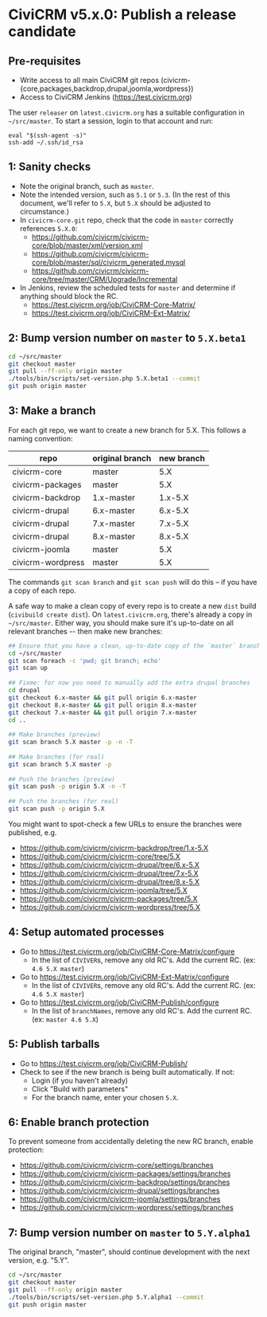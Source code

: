 # CiviCRM v5.x.0: Publish a release candidate

## Pre-requisites

 * Write access to all main CiviCRM git repos (civicrm-{core,packages,backdrop,drupal,joomla,wordpress})
 * Access to CiviCRM Jenkins (https://test.civicrm.org)

The user `releaser` on `latest.civicrm.org` has a suitable configuration in `~/src/master`.
To start a session, login to that account and run:

```
eval "$(ssh-agent -s)"
ssh-add ~/.ssh/id_rsa
```

## 1: Sanity checks

* Note the original branch, such as `master`.
* Note the intended version, such as `5.1` or `5.3`. (In the rest of this document, we'll refer to `5.X`, but `5.X` should be adjusted to circumstance.)
* In `civicrm-core.git` repo, check that the code in `master` correctly references `5.X.0`:
    * https://github.com/civicrm/civicrm-core/blob/master/xml/version.xml
    * https://github.com/civicrm/civicrm-core/blob/master/sql/civicrm_generated.mysql
    * https://github.com/civicrm/civicrm-core/tree/master/CRM/Upgrade/Incremental
*  In Jenkins, review the scheduled tests for `master` and determine if anything should block the RC.
    * https://test.civicrm.org/job/CiviCRM-Core-Matrix/
    * https://test.civicrm.org/job/CiviCRM-Ext-Matrix/

## 2: Bump version number on `master` to `5.X.beta1`

```bash
cd ~/src/master
git checkout master
git pull --ff-only origin master
./tools/bin/scripts/set-version.php 5.X.beta1 --commit
git push origin master
```

## 3: Make a branch

For each git repo, we want to create a new branch for 5.X. This follows a naming convention:

| repo | original branch | new branch |
|------|-----------------|------------|
|civicrm-core|master|5.X|
|civicrm-packages|master|5.X|
|civicrm-backdrop|1.x-master|1.x-5.X|
|civicrm-drupal|6.x-master|6.x-5.X|
|civicrm-drupal|7.x-master|7.x-5.X|
|civicrm-drupal|8.x-master|8.x-5.X|
|civicrm-joomla|master|5.X|
|civicrm-wordpress|master|5.X|

The commands `git scan branch` and `git scan push` will do this – if you have a copy of each repo.

A safe way to make a clean copy of every repo is to create a new `dist` build (`civibuild create dist`). On `latest.civicrm.org`, there's already a copy in `~/src/master`. Either way, you should make sure it's up-to-date on all relevant branches -- then make new branches:

```bash
## Ensure that you have a clean, up-to-date copy of the `master` branch.
cd ~/src/master
git scan foreach -c 'pwd; git branch; echo'
git scan up
 
## Fixme: for now you need to manually add the extra drupal branches
cd drupal
git checkout 6.x-master && git pull origin 6.x-master
git checkout 8.x-master && git pull origin 8.x-master
git checkout 7.x-master && git pull origin 7.x-master
cd ..
 
## Make branches (preview)
git scan branch 5.X master -p -n -T
 
## Make branches (for real)
git scan branch 5.X master -p
 
## Push the branches (preview)
git scan push -p origin 5.X -n -T
 
## Push the branches (for real)
git scan push -p origin 5.X
```

You might want to spot-check a few URLs to ensure the branches were published, e.g.

 * https://github.com/civicrm/civicrm-backdrop/tree/1.x-5.X
 * https://github.com/civicrm/civicrm-core/tree/5.X
 * https://github.com/civicrm/civicrm-drupal/tree/6.x-5.X
 * https://github.com/civicrm/civicrm-drupal/tree/7.x-5.X
 * https://github.com/civicrm/civicrm-drupal/tree/8.x-5.X
 * https://github.com/civicrm/civicrm-joomla/tree/5.X
 * https://github.com/civicrm/civicrm-packages/tree/5.X
 * https://github.com/civicrm/civicrm-wordpress/tree/5.X

## 4: Setup automated processes

 * Go to https://test.civicrm.org/job/CiviCRM-Core-Matrix/configure
   * In the list of `CIVIVER`s, remove any old RC's. Add the current RC. (ex: `4.6 5.X master`)
 * Go to https://test.civicrm.org/job/CiviCRM-Ext-Matrix/configure
   * In the list of `CIVIVER`s, remove any old RC's. Add the current RC. (ex: `4.6 5.X master`)
 * Go to https://test.civicrm.org/job/CiviCRM-Publish/configure
   * In the list of `branchNames`, remove any old RC's. Add the current RC. (ex: `master 4.6 5.X`)
   
## 5: Publish tarballs

 * Go to https://test.civicrm.org/job/CiviCRM-Publish/
 * Check to see if the new branch is being built automatically. If not:
   * Login (if you haven't already)
   * Click "Build with parameters"
   * For the branch name, enter your chosen `5.X`.

## 6: Enable branch protection

To prevent someone from accidentally deleting the new RC branch, enable protection:

 * https://github.com/civicrm/civicrm-core/settings/branches
 * https://github.com/civicrm/civicrm-packages/settings/branches
 * https://github.com/civicrm/civicrm-backdrop/settings/branches
 * https://github.com/civicrm/civicrm-drupal/settings/branches
 * https://github.com/civicrm/civicrm-joomla/settings/branches
 * https://github.com/civicrm/civicrm-wordpress/settings/branches

## 7: Bump version number on `master` to  `5.Y.alpha1`

The original branch, "master", should continue development with the next version, e.g. "5.Y".

```bash
cd ~/src/master
git checkout master
git pull --ff-only origin master
./tools/bin/scripts/set-version.php 5.Y.alpha1 --commit
git push origin master
```

